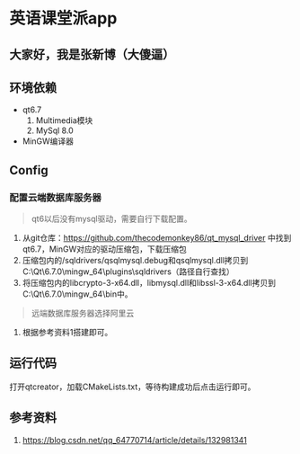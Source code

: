 # 英语课堂派app
## 大家好，我是张新博（大傻逼）
## 环境依赖
* qt6.7
    1. Multimedia模块
    2. MySql 8.0
* MinGW编译器

## Config
### 配置云端数据库服务器
> qt6以后没有mysql驱动，需要自行下载配置。

1. 从git仓库：https://github.com/thecodemonkey86/qt_mysql_driver
中找到qt6.7，MinGW对应的驱动压缩包，下载压缩包
2. 压缩包内的/sqldrivers/qsqlmysql.debug和qsqlmysql.dll拷贝到C:\Qt\6.7.0\mingw_64\plugins\sqldrivers（路径自行查找）
3. 将压缩包内的libcrypto-3-x64.dll，libmysql.dll和libssl-3-x64.dll拷贝到C:\Qt\6.7.0\mingw_64\bin中。

> 远端数据库服务器选择阿里云     

1. 根据参考资料1搭建即可。

## 运行代码
打开qtcreator，加载CMakeLists.txt，等待构建成功后点击运行即可。

## 参考资料
1. https://blog.csdn.net/qq_64770714/article/details/132981341

